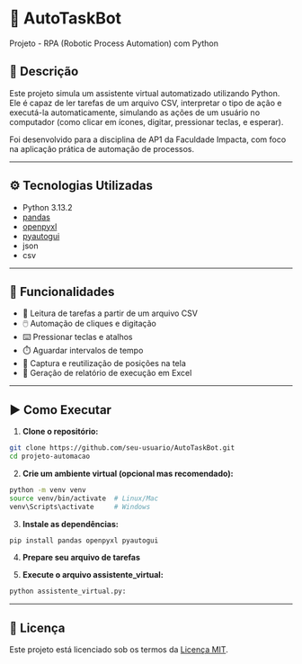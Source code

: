 # 🤖 AutoTaskBot

Projeto - RPA (Robotic Process Automation) com Python

## 📌 Descrição

Este projeto simula um assistente virtual automatizado utilizando Python. Ele é capaz de ler tarefas de um arquivo CSV, interpretar o tipo de ação e executá-la automaticamente, simulando as ações de um usuário no computador (como clicar em ícones, digitar, pressionar teclas, e esperar).

Foi desenvolvido para a disciplina de AP1 da Faculdade Impacta, com foco na aplicação prática de automação de processos.

---

## ⚙️ Tecnologias Utilizadas

- Python 3.13.2
- [pandas](https://pypi.org/project/pandas/)
- [openpyxl](https://pypi.org/project/openpyxl/)
- [pyautogui](https://pypi.org/project/pyautogui/)
- json
- csv

---

## 🚀 Funcionalidades

- 📄 Leitura de tarefas a partir de um arquivo CSV
- 🖱️ Automação de cliques e digitação
- ⌨️ Pressionar teclas e atalhos
- ⏱️ Aguardar intervalos de tempo
- 📌 Captura e reutilização de posições na tela
- 🧾 Geração de relatório de execução em Excel

---

## ▶️ Como Executar

1. **Clone o repositório:**

```bash
git clone https://github.com/seu-usuario/AutoTaskBot.git
cd projeto-automacao
```

2. **Crie um ambiente virtual (opcional mas recomendado):**

```bash
python -m venv venv
source venv/bin/activate  # Linux/Mac
venv\Scripts\activate     # Windows
```
3. **Instale as dependências:**
```bash
pip install pandas openpyxl pyautogui
```

4. **Prepare seu arquivo de tarefas**
 
5. **Execute o arquivo assistente_virtual:**
```bash
python assistente_virtual.py:
```

--- 

## 📄 Licença

Este projeto está licenciado sob os termos da [Licença MIT](LICENSE).
